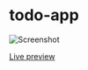 # todo-app

![Screenshot](https://i.imgur.com/4z8bCgO.png)

[Live preview](https://qtodo.netlify.app/)
